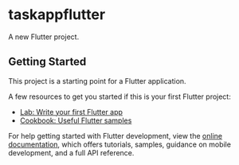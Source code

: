 # taskappflutter

A new Flutter project.

## Getting Started

This project is a starting point for a Flutter application.

A few resources to get you started if this is your first Flutter project:
<link rel="stylesheet" href="https://fonts.googleapis.com/icon?family=Material+Icons">

- [Lab: Write your first Flutter app](https://docs.flutter.dev/get-started/codelab)
- [Cookbook: Useful Flutter samples](https://docs.flutter.dev/cookbook)

For help getting started with Flutter development, view the
[online documentation](https://docs.flutter.dev/), which offers tutorials,
samples, guidance on mobile development, and a full API reference.
